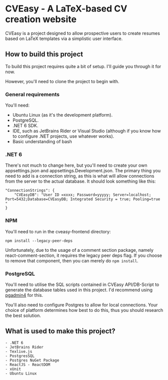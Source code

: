 # CVEasy - A LaTeX-based CV creation website

CVEasy is a project designed to allow prospective users to create resumes based on
LaTeX templates via a simplistic user interface.

## How to build this project
To build this project requires quite a bit of setup. I'll guide you through it for now.

However, you'll need to clone the project to begin with.

### General requirements
You'll need:
- Ubuntu Linux (as it's the development platform).
- PostgreSQL.
- .NET 6 SDK.
- IDE, such as JetBrains Rider or Visual Studio (although if you know how to configure .NET projects, use whatever works).
- Basic understanding of bash

### .NET 6
There's not much to change here, but you'll need to create your own appsettings.json and appsettings.Development.json. The primary thing you need to add is a connection string, as this is what will allow connections from the server to the actual database. It should look something like this:

```
"ConnectionStrings": {
    "CVEasyDB": "User ID =xxxx; Password=yyyyy; Server=localhost; Port=5432;Database=CVEasyDB; Integrated Security = true; Pooling=true "
}

```

### NPM

You'll need to run in the cveasy-frontend directory:
```
npm install --legacy-peer-deps
```
Unfortunately, due to the usage of a comment section package, namely react-comment-section, it requires the legacy peer deps flag. If you choose to remove that component, then you can merely do `npm install`.

### PostgreSQL
You'll need to utilise the SQL scripts contained in CVEasy API/DB-Script to generate the database tables used in this project. I'd recommend using [pgadmin4](https://www.pgadmin.org/) for this.

You'll also need to configure Postgres to allow for local connections. Your choice of platform determines how best to do this, thus you should research the best solution.

## What is used to make this project?

```
- .NET 6
- JetBrains Rider
- Texlive.js
- PostgresSQL
- Postgres NuGet Package
- ReactJS - ReactDOM
- xUnit
- Ubuntu Linux
```